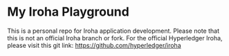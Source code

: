 # My Iroha Playground
 This is a personal repo for Iroha application development.  Please note that this is not an official Iroha branch or fork.  For the official Hyperledger Iroha, please visit this git link:  https://github.com/hyperledger/iroha 
